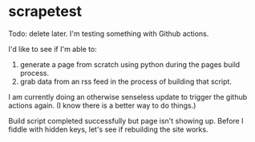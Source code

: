 # scrapetest
Todo: delete later. I'm testing something with Github actions.


I'd like to see if I'm able to:
1. generate a page from scratch using python during the pages build process.
2. grab data from an rss feed in the process of building that script.


I am currently doing an otherwise senseless update to trigger the github actions again. (I know there is a better way to do things.)

Build script completed successfully but page isn't showing up. Before I fiddle with hidden keys, let's see if rebuilding the site works.
